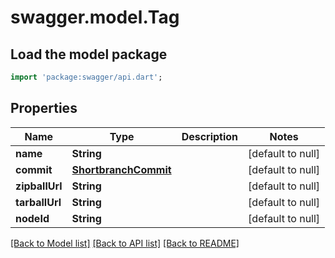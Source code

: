 # swagger.model.Tag

## Load the model package
```dart
import 'package:swagger/api.dart';
```

## Properties
Name | Type | Description | Notes
------------ | ------------- | ------------- | -------------
**name** | **String** |  | [default to null]
**commit** | [**ShortbranchCommit**](ShortbranchCommit.md) |  | [default to null]
**zipballUrl** | **String** |  | [default to null]
**tarballUrl** | **String** |  | [default to null]
**nodeId** | **String** |  | [default to null]

[[Back to Model list]](../README.md#documentation-for-models) [[Back to API list]](../README.md#documentation-for-api-endpoints) [[Back to README]](../README.md)


